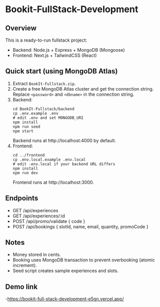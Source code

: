 # Bookit-FullStack-Development

## Overview

This is a ready-to-run fullstack project:

- Backend: Node.js + Express + MongoDB (Mongoose)
- Frontend: Next.js + TailwindCSS (React)

## Quick start (using MongoDB Atlas)

1. Extract `BookIt-Fullstack.zip`.
2. Create a free MongoDB Atlas cluster and get the connection string.
   Replace `<password>` and `<dbname>` in the connection string.
3. Backend:
   ```
   cd BookIt-Fullstack/backend
   cp .env.example .env
   # edit .env and set MONGODB_URI
   npm install
   npm run seed
   npm start
   ```
   Backend runs at http://localhost:4000 by default.
4. Frontend:
   ```
   cd ../frontend
   cp .env.local.example .env.local
   # edit .env.local if your backend URL differs
   npm install
   npm run dev
   ```
   Frontend runs at http://localhost:3000.

## Endpoints

- GET /api/experiences
- GET /api/experiences/:id
- POST /api/promo/validate { code }
- POST /api/bookings { slotId, name, email, quantity, promoCode }

## Notes

- Money stored in cents.
- Booking uses MongoDB transaction to prevent overbooking (atomic increment).
- Seed script creates sample experiences and slots.

## Demo link

-https://bookit-full-stack-development-e5gn.vercel.app/
